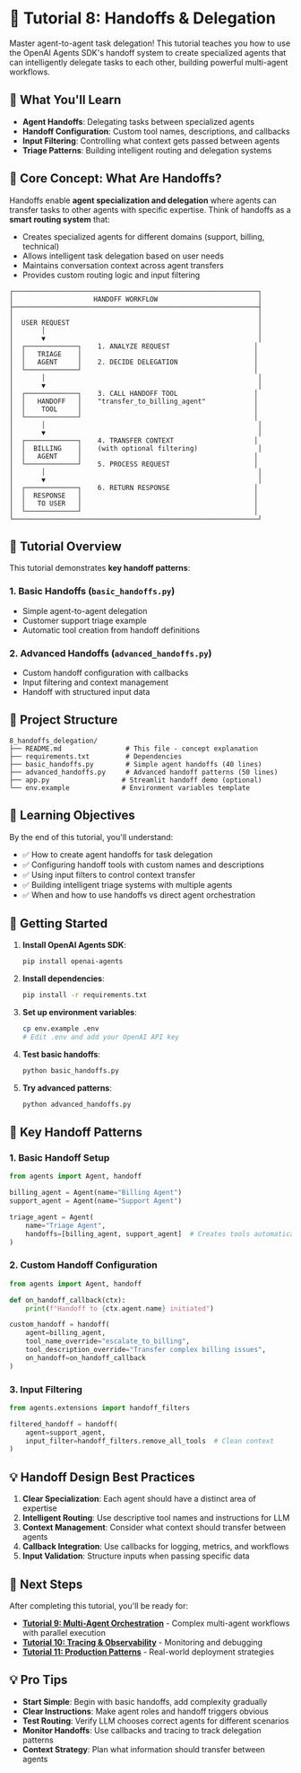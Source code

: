 # 🤝 Tutorial 8: Handoffs & Delegation

Master agent-to-agent task delegation! This tutorial teaches you how to use the OpenAI Agents SDK's handoff system to create specialized agents that can intelligently delegate tasks to each other, building powerful multi-agent workflows.

## 🎯 What You'll Learn

- **Agent Handoffs**: Delegating tasks between specialized agents
- **Handoff Configuration**: Custom tool names, descriptions, and callbacks
- **Input Filtering**: Controlling what context gets passed between agents
- **Triage Patterns**: Building intelligent routing and delegation systems

## 🧠 Core Concept: What Are Handoffs?

Handoffs enable **agent specialization and delegation** where agents can transfer tasks to other agents with specific expertise. Think of handoffs as a **smart routing system** that:

- Creates specialized agents for different domains (support, billing, technical)
- Allows intelligent task delegation based on user needs
- Maintains conversation context across agent transfers
- Provides custom routing logic and input filtering

```
┌─────────────────────────────────────────────────────────────┐
│                    HANDOFF WORKFLOW                         │
├─────────────────────────────────────────────────────────────┤
│                                                             │
│  USER REQUEST                                               │
│       │                                                     │
│       ▼                                                     │
│  ┌─────────────┐    1. ANALYZE REQUEST                     │
│  │   TRIAGE    │                                           │
│  │   AGENT     │    2. DECIDE DELEGATION                   │
│  └─────────────┘                                           │
│       │                                                     │
│       ▼                                                     │
│  ┌─────────────┐    3. CALL HANDOFF TOOL                   │
│  │   HANDOFF   │    "transfer_to_billing_agent"            │
│  │    TOOL     │                                           │
│  └─────────────┘                                           │
│       │                                                     │
│       ▼                                                     │
│  ┌─────────────┐    4. TRANSFER CONTEXT                    │
│  │  BILLING    │    (with optional filtering)               │
│  │   AGENT     │                                           │
│  └─────────────┘    5. PROCESS REQUEST                     │
│       │                                                     │
│       ▼                                                     │
│  ┌─────────────┐    6. RETURN RESPONSE                     │
│  │  RESPONSE   │                                           │
│  │   TO USER   │                                           │
│  └─────────────┘                                           │
└─────────────────────────────────────────────────────────────┘
```

## 🚀 Tutorial Overview

This tutorial demonstrates **key handoff patterns**:

### **1. Basic Handoffs** (`basic_handoffs.py`)
- Simple agent-to-agent delegation
- Customer support triage example
- Automatic tool creation from handoff definitions

### **2. Advanced Handoffs** (`advanced_handoffs.py`)
- Custom handoff configuration with callbacks
- Input filtering and context management
- Handoff with structured input data

## 📁 Project Structure

```
8_handoffs_delegation/
├── README.md                # This file - concept explanation
├── requirements.txt         # Dependencies
├── basic_handoffs.py        # Simple agent handoffs (40 lines)
├── advanced_handoffs.py     # Advanced handoff patterns (50 lines)
├── app.py                  # Streamlit handoff demo (optional)
└── env.example             # Environment variables template
```

## 🎯 Learning Objectives

By the end of this tutorial, you'll understand:
- ✅ How to create agent handoffs for task delegation
- ✅ Configuring handoff tools with custom names and descriptions
- ✅ Using input filters to control context transfer
- ✅ Building intelligent triage systems with multiple agents
- ✅ When and how to use handoffs vs direct agent orchestration

## 🚀 Getting Started

1. **Install OpenAI Agents SDK**:
   ```bash
   pip install openai-agents
   ```

2. **Install dependencies**:
   ```bash
   pip install -r requirements.txt
   ```

2. **Set up environment variables**:
   ```bash
   cp env.example .env
   # Edit .env and add your OpenAI API key
   ```

3. **Test basic handoffs**:
   ```bash
   python basic_handoffs.py
   ```

4. **Try advanced patterns**:
   ```bash
   python advanced_handoffs.py
   ```

## 🔧 Key Handoff Patterns

### 1. **Basic Handoff Setup**
```python
from agents import Agent, handoff

billing_agent = Agent(name="Billing Agent")
support_agent = Agent(name="Support Agent")

triage_agent = Agent(
    name="Triage Agent",
    handoffs=[billing_agent, support_agent]  # Creates tools automatically
)
```

### 2. **Custom Handoff Configuration**
```python
from agents import Agent, handoff

def on_handoff_callback(ctx):
    print(f"Handoff to {ctx.agent.name} initiated")

custom_handoff = handoff(
    agent=billing_agent,
    tool_name_override="escalate_to_billing",
    tool_description_override="Transfer complex billing issues",
    on_handoff=on_handoff_callback
)
```

### 3. **Input Filtering**
```python
from agents.extensions import handoff_filters

filtered_handoff = handoff(
    agent=support_agent,
    input_filter=handoff_filters.remove_all_tools  # Clean context
)
```

## 💡 Handoff Design Best Practices

1. **Clear Specialization**: Each agent should have a distinct area of expertise
2. **Intelligent Routing**: Use descriptive tool names and instructions for LLM
3. **Context Management**: Consider what context should transfer between agents
4. **Callback Integration**: Use callbacks for logging, metrics, and workflows
5. **Input Validation**: Structure inputs when passing specific data

## 🔗 Next Steps

After completing this tutorial, you'll be ready for:
- **[Tutorial 9: Multi-Agent Orchestration](../9_multi_agent_orchestration/README.md)** - Complex multi-agent workflows with parallel execution
- **[Tutorial 10: Tracing & Observability](../10_tracing_observability/README.md)** - Monitoring and debugging
- **[Tutorial 11: Production Patterns](../11_production_patterns/README.md)** - Real-world deployment strategies

## 💡 Pro Tips

- **Start Simple**: Begin with basic handoffs, add complexity gradually
- **Clear Instructions**: Make agent roles and handoff triggers obvious
- **Test Routing**: Verify LLM chooses correct agents for different scenarios
- **Monitor Handoffs**: Use callbacks and tracing to track delegation patterns
- **Context Strategy**: Plan what information should transfer between agents